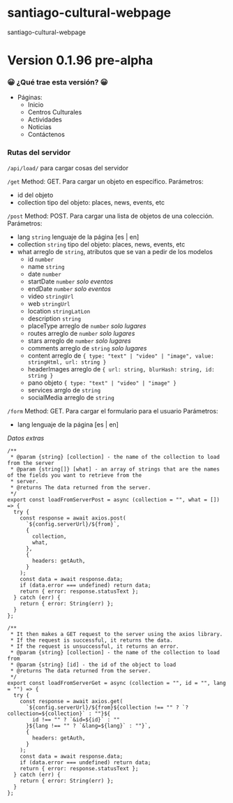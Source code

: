 # santiago-cultural-webpage

santiago-cultural-webpage

# Version 0.1.96 pre-alpha

### 😀 ¿Qué trae esta versión? 😀

- Páginas:
    - Inicio
    - Centros Culturales
    - Actividades
    - Noticias
    - Contáctenos

### Rutas del servidor

```/api/load/``` para cargar cosas del servidor

```/get```  Method: GET. Para cargar un objeto en específico. 
Parámetros:
- id del objeto
- collection tipo del objeto: places, news, events, etc

```/post``` Method: POST. Para cargar una lista de objetos de una colección. 
Parámetros:  
- lang ```string``` lenguaje de la página [es | en]
- collection ```string``` tipo del objeto: places, news, events, etc
- what arreglo de ```string```, atributos que se van a pedir de los modelos
    - id ```number```
    - name ```string```
    - date ```number```
    - startDate ```number``` _solo eventos_
    - endDate ```number``` _solo eventos_
    - video ```stringUrl```
    - web ```stringUrl```
    - location ```stringLatLon```
    - description ```string```
    - placeType arreglo de ```number``` _solo lugares_
    - routes arreglo de ```number``` _solo lugares_
    - stars arreglo de ```number``` _solo lugares_
    - comments arreglo de ```string``` _solo lugares_
    - content arreglo de ```{ type: "text" | "video" | "image", value: stringHtml, url: string }```
    - headerImages arreglo de ```{ url: string, blurHash: string, id: string }```
    - pano objeto ```{ type: "text" | "video" | "image" }```
    - services arrglo de ```string```
    - socialMedia arreglo de ```string```

```/form``` Method: GET. Para cargar el formulario para el usuario
Parámetros:
- lang lenguaje de la página [es | en]

_Datos extras_

```
/**
 * @param {string} [collection] - the name of the collection to load from the server
 * @param {string[]} [what] - an array of strings that are the names of the fields you want to retrieve from the
 * server.
 * @returns The data returned from the server.
 */
export const loadFromServerPost = async (collection = "", what = []) => {
  try {
    const response = await axios.post(
      `${config.serverUrl}/${from}`,
      {
        collection,
        what,
      },
      {
        headers: getAuth,
      }
    );
    const data = await response.data;
    if (data.error === undefined) return data;
    return { error: response.statusText };
  } catch (err) {
    return { error: String(err) };
  }
};
```

```
/**
 * It then makes a GET request to the server using the axios library.
 * If the request is successful, it returns the data.
 * If the request is unsuccessful, it returns an error.
 * @param {string} [collection] - the name of the collection to load from
 * @param {string} [id] - the id of the object to load
 * @returns The data returned from the server.
 */
export const loadFromServerGet = async (collection = "", id = "", lang = "") => {
  try {
    const response = await axios.get(
      `${config.serverUrl}/${from}${collection !== "" ? `?collection=${collection}` : ""}${
        id !== "" ? `&id=${id}` : ""
      }${lang !== "" ? `&lang=${lang}` : ""}`,
      {
        headers: getAuth,
      }
    );
    const data = await response.data;
    if (data.error === undefined) return data;
    return { error: response.statusText };
  } catch (err) {
    return { error: String(err) };
  }
};
```
